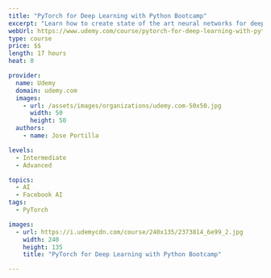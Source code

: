 ```yaml
---
title: "PyTorch for Deep Learning with Python Bootcamp"
excerpt: "Learn how to create state of the art neural networks for deep learning with Facebook's PyTorch Deep Learning library!"
webUrl: https://www.udemy.com/course/pytorch-for-deep-learning-with-python-bootcamp/
type: course
price: $$
length: 17 hours
heat: 0

provider:
  name: Udemy
  domain: udemy.com
  images:
    - url: /assets/images/organizations/udemy.com-50x50.jpg
      width: 50
      height: 50
  authors:
    - name: Jose Portilla

levels:
  - Intermediate
  - Advanced

topics:
  - AI
  - Facebook AI
tags:
  - PyTorch

images:
  - url: https://i.udemycdn.com/course/240x135/2373814_6e99_2.jpg
    width: 240
    height: 135
    title: "PyTorch for Deep Learning with Python Bootcamp"

---
```


